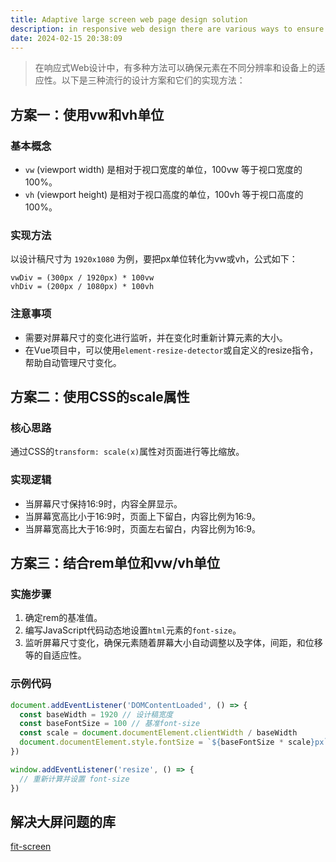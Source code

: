 ```yaml
---
title: Adaptive large screen web page design solution
description: in responsive web design there are various ways to ensure that elements are adaptable across different resolutions and devices
date: 2024-02-15 20:38:09
---
```


> 在响应式Web设计中，有多种方法可以确保元素在不同分辨率和设备上的适应性。以下是三种流行的设计方案和它们的实现方法：

## 方案一：使用vw和vh单位

### 基本概念

- `vw` (viewport width) 是相对于视口宽度的单位，100vw 等于视口宽度的100%。
- `vh` (viewport height) 是相对于视口高度的单位，100vh 等于视口高度的100%。

### 实现方法

以设计稿尺寸为 `1920x1080` 为例，要把px单位转化为vw或vh，公式如下：

```
vwDiv = (300px / 1920px) * 100vw
vhDiv = (200px / 1080px) * 100vh
```

### 注意事项

- 需要对屏幕尺寸的变化进行监听，并在变化时重新计算元素的大小。
- 在Vue项目中，可以使用`element-resize-detector`或自定义的resize指令，帮助自动管理尺寸变化。

## 方案二：使用CSS的scale属性

### 核心思路

通过CSS的`transform: scale(x)`属性对页面进行等比缩放。

### 实现逻辑

- 当屏幕尺寸保持16:9时，内容全屏显示。
- 当屏幕宽高比小于16:9时，页面上下留白，内容比例为16:9。
- 当屏幕宽高比大于16:9时，页面左右留白，内容比例为16:9。

## 方案三：结合rem单位和vw/vh单位

### 实施步骤

1. 确定rem的基准值。
2. 编写JavaScript代码动态地设置`html`元素的`font-size`。
3. 监听屏幕尺寸变化，确保元素随着屏幕大小自动调整以及字体，间距，和位移等的自适应性。

### 示例代码

```javascript
document.addEventListener('DOMContentLoaded', () => {
  const baseWidth = 1920 // 设计稿宽度
  const baseFontSize = 100 // 基准font-size
  const scale = document.documentElement.clientWidth / baseWidth
  document.documentElement.style.fontSize = `${baseFontSize * scale}px`
})

window.addEventListener('resize', () => {
  // 重新计算并设置 font-size
})
```

## 解决大屏问题的库

[fit-screen](https://github.com/jp-liu/fit-screen)
